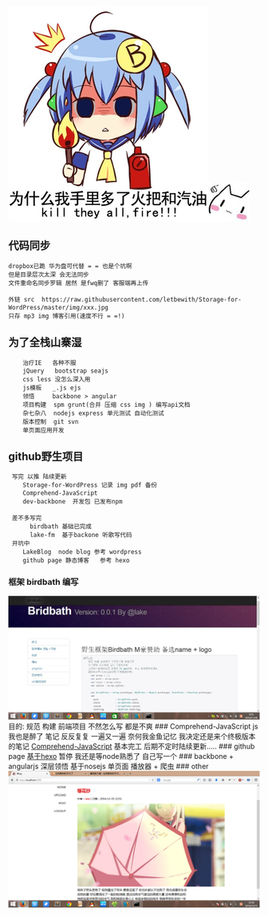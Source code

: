 ![alt text](https://raw.githubusercontent.com/letbewith/Storage-for-WordPress/master/img/acg/fff.jpg "求脱团 求包养")![alt text](https://raw.githubusercontent.com/letbewith/Storage-for-WordPress/master/img/acg/QQ20140817193815.jpg "")

## 代码同步
    dropbox已跪 华为盘可代替 = = 也是个坑啊
    但是目录层次太深 会无法同步
    文件重命名同步罗辑 居然 是fwq删了 客服端再上传

	外链 src  https://raw.githubusercontent.com/letbewith/Storage-for-WordPress/master/img/xxx.jpg    
    只存 mp3 img 博客引用(速度不行 = =!)     
## 为了全栈山寨湿
        治疗IE   各种不服
        jQuery   bootstrap seajs
        css less 没怎么深入用
        js模板   _.js ejs 
        领悟     backbone > angular
        项目构建  spm grunt(合并 压缩 css img ) 编写api文档
        杂七杂八  nodejs express 单元测试 自动化测试
        版本控制  git svn
        单页面应用开发
            
##  github野生项目
     写完 以推 陆续更新
        Storage-for-WordPress 记录 img pdf 备份
        Comprehend-JavaScript
        dev-backbone  开发包 已发布npm

     差不多写完
          birdbath 基础已完成
          lake-fm  基于backone 听歌写代码
     开坑中
        LakeBlog  node blog 参考 wordpress
        github page 静态博客   参考 hexo

### 框架 birdbath 编写 
<img src='https://raw.githubusercontent.com/letbewith/Storage-for-WordPress/master/img/github/birdbath.jpg'>
       目的: 规范 构建 前端项目 不然怎么写 都是不爽
### Comprehend-JavaScript
     js我也是醉了    笔记 反反复复  一遍又一遍
     奈何我金鱼记忆  我决定还是来个终极版本的笔记
<a href='https://github.com/letbewith/Comprehend-JavaScript' traget="_blank">Comprehend-JavaScript</a>
     基本完工 后期不定时陆续更新.....
### github page
<a href='http://letbewith.github.io/' traget="_blank">基于hexo</a>
     暂停 我还是等node熟悉了 自己写一个
### backbone + angularjs
     深层领悟
     基于nosejs 单页面 播放器 + 爬虫
### other
<img src='https://raw.githubusercontent.com/letbewith/Storage-for-WordPress/master/img/miao5cm.org/Unnamed%20QQ%20Screenshot20141215222650.png'>


    






